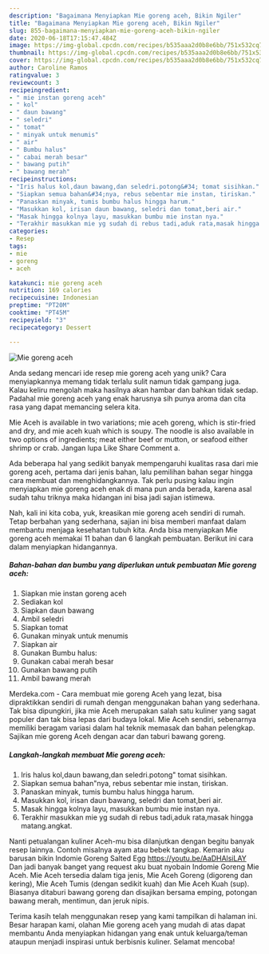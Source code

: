 ```yaml
---
description: "Bagaimana Menyiapkan Mie goreng aceh, Bikin Ngiler"
title: "Bagaimana Menyiapkan Mie goreng aceh, Bikin Ngiler"
slug: 855-bagaimana-menyiapkan-mie-goreng-aceh-bikin-ngiler
date: 2020-06-18T17:15:47.484Z
image: https://img-global.cpcdn.com/recipes/b535aaa2d0b8e6bb/751x532cq70/mie-goreng-aceh-foto-resep-utama.jpg
thumbnail: https://img-global.cpcdn.com/recipes/b535aaa2d0b8e6bb/751x532cq70/mie-goreng-aceh-foto-resep-utama.jpg
cover: https://img-global.cpcdn.com/recipes/b535aaa2d0b8e6bb/751x532cq70/mie-goreng-aceh-foto-resep-utama.jpg
author: Caroline Ramos
ratingvalue: 3
reviewcount: 3
recipeingredient:
- " mie instan goreng aceh"
- " kol"
- " daun bawang"
- " seledri"
- " tomat"
- " minyak untuk menumis"
- " air"
- " Bumbu halus"
- " cabai merah besar"
- " bawang putih"
- " bawang merah"
recipeinstructions:
- "Iris halus kol,daun bawang,dan seledri.potong&#34; tomat sisihkan."
- "Siapkan semua bahan&#34;nya, rebus sebentar mie instan, tiriskan."
- "Panaskan minyak, tumis bumbu halus hingga harum."
- "Masukkan kol, irisan daun bawang, seledri dan tomat,beri air."
- "Masak hingga kolnya layu, masukkan bumbu mie instan nya."
- "Terakhir masukkan mie yg sudah di rebus tadi,aduk rata,masak hingga matang.angkat."
categories:
- Resep
tags:
- mie
- goreng
- aceh

katakunci: mie goreng aceh 
nutrition: 169 calories
recipecuisine: Indonesian
preptime: "PT20M"
cooktime: "PT45M"
recipeyield: "3"
recipecategory: Dessert

---
```



![Mie goreng aceh](https://img-global.cpcdn.com/recipes/b535aaa2d0b8e6bb/751x532cq70/mie-goreng-aceh-foto-resep-utama.jpg)

Anda sedang mencari ide resep mie goreng aceh yang unik? Cara menyiapkannya memang tidak terlalu sulit namun tidak gampang juga. Kalau keliru mengolah maka hasilnya akan hambar dan bahkan tidak sedap. Padahal mie goreng aceh yang enak harusnya sih punya aroma dan cita rasa yang dapat memancing selera kita.

Mie Aceh is available in two variations; mie aceh goreng, which is stir-fried and dry, and mie aceh kuah which is soupy. The noodle is also available in two options of ingredients; meat either beef or mutton, or seafood either shrimp or crab. Jangan lupa Like Share Comment a.

Ada beberapa hal yang sedikit banyak mempengaruhi kualitas rasa dari mie goreng aceh, pertama dari jenis bahan, lalu pemilihan bahan segar hingga cara membuat dan menghidangkannya. Tak perlu pusing kalau ingin menyiapkan mie goreng aceh enak di mana pun anda berada, karena asal sudah tahu triknya maka hidangan ini bisa jadi sajian istimewa.


Nah, kali ini kita coba, yuk, kreasikan mie goreng aceh sendiri di rumah. Tetap berbahan yang sederhana, sajian ini bisa memberi manfaat dalam membantu menjaga kesehatan tubuh kita. Anda bisa menyiapkan Mie goreng aceh memakai 11 bahan dan 6 langkah pembuatan. Berikut ini cara dalam menyiapkan hidangannya.

<!--inarticleads1-->

##### Bahan-bahan dan bumbu yang diperlukan untuk pembuatan Mie goreng aceh:

1. Siapkan  mie instan goreng aceh
1. Sediakan  kol
1. Siapkan  daun bawang
1. Ambil  seledri
1. Siapkan  tomat
1. Gunakan  minyak untuk menumis
1. Siapkan  air
1. Gunakan  Bumbu halus:
1. Gunakan  cabai merah besar
1. Gunakan  bawang putih
1. Ambil  bawang merah


Merdeka.com - Cara membuat mie goreng Aceh yang lezat, bisa dipraktikkan sendiri di rumah dengan menggunakan bahan yang sederhana. Tak bisa dipungkiri, jika mie Aceh merupakan salah satu kuliner yang sagat populer dan tak bisa lepas dari budaya lokal. Mie Aceh sendiri, sebenarnya memiliki beragam variasi dalam hal teknik memasak dan bahan pelengkap. Sajikan mie goreng Aceh dengan acar dan taburi bawang goreng. 

<!--inarticleads2-->

##### Langkah-langkah membuat Mie goreng aceh:

1. Iris halus kol,daun bawang,dan seledri.potong&#34; tomat sisihkan.
1. Siapkan semua bahan&#34;nya, rebus sebentar mie instan, tiriskan.
1. Panaskan minyak, tumis bumbu halus hingga harum.
1. Masukkan kol, irisan daun bawang, seledri dan tomat,beri air.
1. Masak hingga kolnya layu, masukkan bumbu mie instan nya.
1. Terakhir masukkan mie yg sudah di rebus tadi,aduk rata,masak hingga matang.angkat.


Nanti petualangan kuliner Aceh-mu bisa dilanjutkan dengan begitu banyak resep lainnya. Contoh misalnya ayam atau bebek tangkap. Kemarin aku barusan bikin Indomie Goreng Salted Egg https://youtu.be/AaDHAlsiLAY Dan jadi banyak banget yang request aku buat nyobain Indomie Goreng Mie Aceh. Mie Aceh tersedia dalam tiga jenis, Mie Aceh Goreng (digoreng dan kering), Mie Aceh Tumis (dengan sedikit kuah) dan Mie Aceh Kuah (sup). Biasanya ditaburi bawang goreng dan disajikan bersama emping, potongan bawang merah, mentimun, dan jeruk nipis. 

Terima kasih telah menggunakan resep yang kami tampilkan di halaman ini. Besar harapan kami, olahan Mie goreng aceh yang mudah di atas dapat membantu Anda menyiapkan hidangan yang enak untuk keluarga/teman ataupun menjadi inspirasi untuk berbisnis kuliner. Selamat mencoba!
